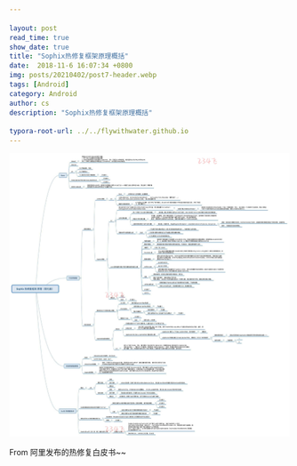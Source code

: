 ```yaml
---
 
layout: post
read_time: true
show_date: true
title: "Sophix热修复框架原理概括"
date:  2018-11-6 16:07:34 +0800
img: posts/20210402/post7-header.webp
tags: [Android]
category: Android
author: cs
description: "Sophix热修复框架原理概括"

typora-root-url: ../../flywithwater.github.io
---
```


<img src="/assets/img/posts/Android/Sophix热修复框架原理.jpg" alt="img" style="zoom:200%;" />

From 阿里发布的热修复白皮书~~ 